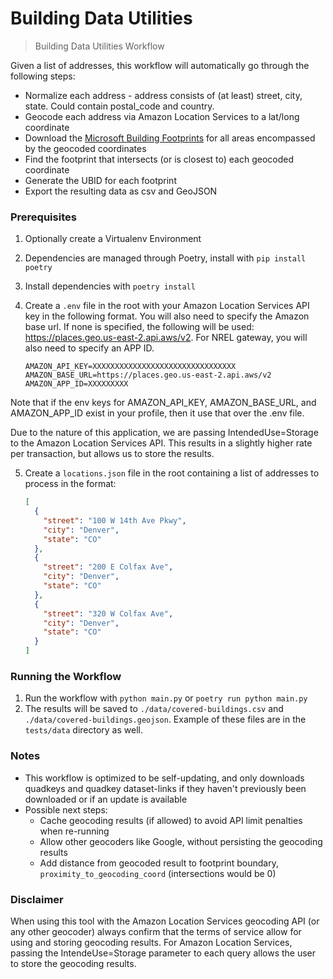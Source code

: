 # Building Data Utilities

> Building Data Utilities Workflow

Given a list of addresses, this workflow will automatically go through the following steps:

- Normalize each address - address consists of (at least) street, city, state. Could contain postal_code and country.
- Geocode each address via Amazon Location Services to a lat/long coordinate
- Download the [Microsoft Building Footprints](https://github.com/microsoft/GlobalMLBuildingFootprints/) for all areas encompassed by the geocoded coordinates
- Find the footprint that intersects (or is closest to) each geocoded coordinate
- Generate the UBID for each footprint
- Export the resulting data as csv and GeoJSON

### Prerequisites

1. Optionally create a Virtualenv Environment
2. Dependencies are managed through Poetry, install with `pip install poetry`
3. Install dependencies with `poetry install`
4. Create a `.env` file in the root with your Amazon Location Services API key in the following format. You will also need to specify the Amazon base url. If none is specified, the following will be used: https://places.geo.us-east-2.api.aws/v2. For NREL gateway, you will also need to specify an APP ID.

   ```dotenv
   AMAZON_API_KEY=XXXXXXXXXXXXXXXXXXXXXXXXXXXXXXXX
   AMAZON_BASE_URL=https://places.geo.us-east-2.api.aws/v2
   AMAZON_APP_ID=XXXXXXXXX
   ```

Note that if the env keys for AMAZON_API_KEY, AMAZON_BASE_URL, and AMAZON_APP_ID exist in your profile, then it use that over the .env file.

Due to the nature of this application, we are passing IntendedUse=Storage to the Amazon Location Services API. This results in a slightly higher rate per transaction, but allows us to store the results.

5. Create a `locations.json` file in the root containing a list of addresses to process in the format:

   ```json
   [
     {
       "street": "100 W 14th Ave Pkwy",
       "city": "Denver",
       "state": "CO"
     },
     {
       "street": "200 E Colfax Ave",
       "city": "Denver",
       "state": "CO"
     },
     {
       "street": "320 W Colfax Ave",
       "city": "Denver",
       "state": "CO"
     }
   ]
   ```

### Running the Workflow

1. Run the workflow with `python main.py` or `poetry run python main.py`
2. The results will be saved to `./data/covered-buildings.csv` and `./data/covered-buildings.geojson`. Example of these files are in the `tests/data` directory as well.

### Notes

- This workflow is optimized to be self-updating, and only downloads quadkeys and quadkey dataset-links if they haven't previously been downloaded or if an update is available
- Possible next steps:
  - Cache geocoding results (if allowed) to avoid API limit penalties when re-running
  - Allow other geocoders like Google, without persisting the geocoding results
  - Add distance from geocoded result to footprint boundary, `proximity_to_geocoding_coord` (intersections would be 0)

### Disclaimer

When using this tool with the Amazon Location Services geocoding API (or any other geocoder) always confirm that the terms of service allow for using and storing geocoding results. For Amazon Location Services, passing the IntendeUse=Storage parameter to each query allows the user to store the geocoding results.
